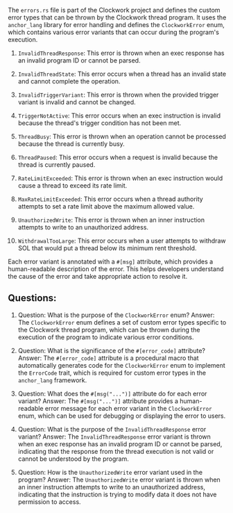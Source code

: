 The `errors.rs` file is part of the Clockwork project and defines the custom error types that can be thrown by the Clockwork thread program. It uses the `anchor_lang` library for error handling and defines the `ClockworkError` enum, which contains various error variants that can occur during the program's execution.

1. `InvalidThreadResponse`: This error is thrown when an exec response has an invalid program ID or cannot be parsed.

2. `InvalidThreadState`: This error occurs when a thread has an invalid state and cannot complete the operation.

3. `InvalidTriggerVariant`: This error is thrown when the provided trigger variant is invalid and cannot be changed.

4. `TriggerNotActive`: This error occurs when an exec instruction is invalid because the thread's trigger condition has not been met.

5. `ThreadBusy`: This error is thrown when an operation cannot be processed because the thread is currently busy.

6. `ThreadPaused`: This error occurs when a request is invalid because the thread is currently paused.

7. `RateLimitExceeded`: This error is thrown when an exec instruction would cause a thread to exceed its rate limit.

8. `MaxRateLimitExceeded`: This error occurs when a thread authority attempts to set a rate limit above the maximum allowed value.

9. `UnauthorizedWrite`: This error is thrown when an inner instruction attempts to write to an unauthorized address.

10. `WithdrawalTooLarge`: This error occurs when a user attempts to withdraw SOL that would put a thread below its minimum rent threshold.

Each error variant is annotated with a `#[msg]` attribute, which provides a human-readable description of the error. This helps developers understand the cause of the error and take appropriate action to resolve it.
## Questions: 
 1. Question: What is the purpose of the `ClockworkError` enum?
   Answer: The `ClockworkError` enum defines a set of custom error types specific to the Clockwork thread program, which can be thrown during the execution of the program to indicate various error conditions.

2. Question: What is the significance of the `#[error_code]` attribute?
   Answer: The `#[error_code]` attribute is a procedural macro that automatically generates code for the `ClockworkError` enum to implement the `ErrorCode` trait, which is required for custom error types in the `anchor_lang` framework.

3. Question: What does the `#[msg("...")]` attribute do for each error variant?
   Answer: The `#[msg("...")]` attribute provides a human-readable error message for each error variant in the `ClockworkError` enum, which can be used for debugging or displaying the error to users.

4. Question: What is the purpose of the `InvalidThreadResponse` error variant?
   Answer: The `InvalidThreadResponse` error variant is thrown when an exec response has an invalid program ID or cannot be parsed, indicating that the response from the thread execution is not valid or cannot be understood by the program.

5. Question: How is the `UnauthorizedWrite` error variant used in the program?
   Answer: The `UnauthorizedWrite` error variant is thrown when an inner instruction attempts to write to an unauthorized address, indicating that the instruction is trying to modify data it does not have permission to access.
    